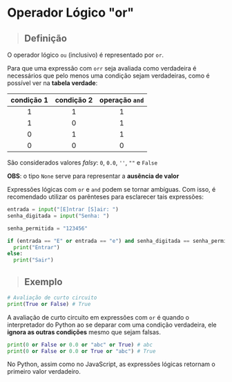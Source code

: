 # Operador Lógico "or"

> ## **Definição**

O operador lógico `ou` (inclusivo) é representado por `or`.

Para que uma expressão com `orr` seja avaliada como verdadeira é necessários que pelo menos uma condição sejam verdadeiras, como é possível ver na **tabela verdade**:

| condição 1 | condição 2 | operação `and` |
| :--------: | :--------: | :------------: |
|     1      |     1      |       1        |
|     1      |     0      |       1        |
|     0      |     1      |       1        |
|     0      |     0      |       0        |

São considerados valores _falsy_: `0`, `0.0`, `''`, `""` e `False`

**OBS**: o tipo `None` serve para representar a **ausência de valor**

Expressões lógicas com `or` e `and` podem se tornar ambíguas. Com isso, é recomendado utilizar os parênteses para esclarecer tais expressões:

```python
entrada = input("[E]ntrar [S]air: ")
senha_digitada = input("Senha: ")

senha_permitida = "123456"

if (entrada == "E" or entrada == "e") and senha_digitada == senha_permitida:
  print("Entrar")
else:
  print("Sair")
```

> ## **Exemplo**

```python
# Avaliação de curto circuito
print(True or False) # True
```

A avaliação de curto circuito em expressões com `or` é quando o interpretador do Python ao se deparar com uma condição verdadeira, ele **ignora as outras condições** mesmo que sejam falsas.

```python
print(0 or False or 0.0 or "abc" or True) # abc
print(0 or False or 0.0 or True or "abc") # True
```

No Python, assim como no JavaScript, as expressões lógicas retornam o primeiro valor verdadeiro.
